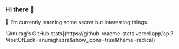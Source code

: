 ### Hi there 👋

<!--
**cckuailong/cckuailong** is a ✨ _special_ ✨ repository because its `README.md` (this file) appears on your GitHub profile.

Here are some ideas to get you started:

- 🔭 I’m currently working on ...
- 🌱 I’m currently learning ...
- 👯 I’m looking to collaborate on ...
- 🤔 I’m looking for help with ...
- 💬 Ask me about ...
- 📫 How to reach me: ...
- 😄 Pronouns: ...
- ⚡ Fun fact: ...
-->

🌱 I’m currently learning some secret but interesting things.
<p>
  ![Anurag's GitHub stats](https://github-readme-stats.vercel.app/api?MostOfLuck=anuraghazra&show_icons=true&theme=radical)
</p>


















